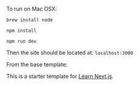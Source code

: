 To run on Mac OSX:

`brew install node`

`npm install`

`npm run dev`

Then the site should be located at: `localhost:3000`

From the base template:

This is a starter template for [Learn Next.js](https://nextjs.org/learn).

